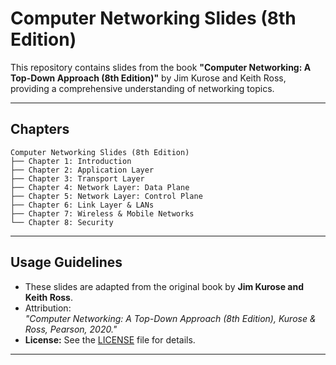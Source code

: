 # Computer Networking Slides (8th Edition)

This repository contains slides from the book **"Computer Networking: A Top-Down Approach (8th Edition)"** by Jim Kurose and Keith Ross, providing a comprehensive understanding of networking topics.

---

## Chapters  

```
Computer Networking Slides (8th Edition)
├── Chapter 1: Introduction
├── Chapter 2: Application Layer
├── Chapter 3: Transport Layer
├── Chapter 4: Network Layer: Data Plane
├── Chapter 5: Network Layer: Control Plane
├── Chapter 6: Link Layer & LANs
├── Chapter 7: Wireless & Mobile Networks
└── Chapter 8: Security
```

---

## Usage Guidelines  

- These slides are adapted from the original book by **Jim Kurose and Keith Ross**.  
- Attribution:  
  _"Computer Networking: A Top-Down Approach (8th Edition), Kurose & Ross, Pearson, 2020."_
- **License:** See the [LICENSE](./LICENSE) file for details.

---
